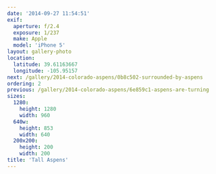 ```yaml
---
date: '2014-09-27 11:54:51'
exif:
  aperture: f/2.4
  exposure: 1/237
  make: Apple
  model: 'iPhone 5'
layout: gallery-photo
location:
  latitude: 39.61163667
  longitude: -105.95157
next: /gallery/2014-colorado-aspens/0b8c502-surrounded-by-aspens
ordering: 2
previous: /gallery/2014-colorado-aspens/6e859c1-aspens-are-turning
sizes:
  1280:
    height: 1280
    width: 960
  640w:
    height: 853
    width: 640
  200x200:
    height: 200
    width: 200
title: 'Tall Aspens'
---
```

